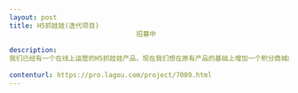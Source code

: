 ```yaml
---                
layout: post       
title: H5抓娃娃(迭代项目)
                                招募中
           
description: 
我们已经有一个在线上运营的H5抓娃娃产品，现在我们想在原有产品的基础上增加一个积分商城的功能。希望找到一个熟悉JS H5 Java，有一定H5开发经验的同学来完成我们的项目
     
contenturl: https://pro.lagou.com/project/7009.html      
---                 
```

